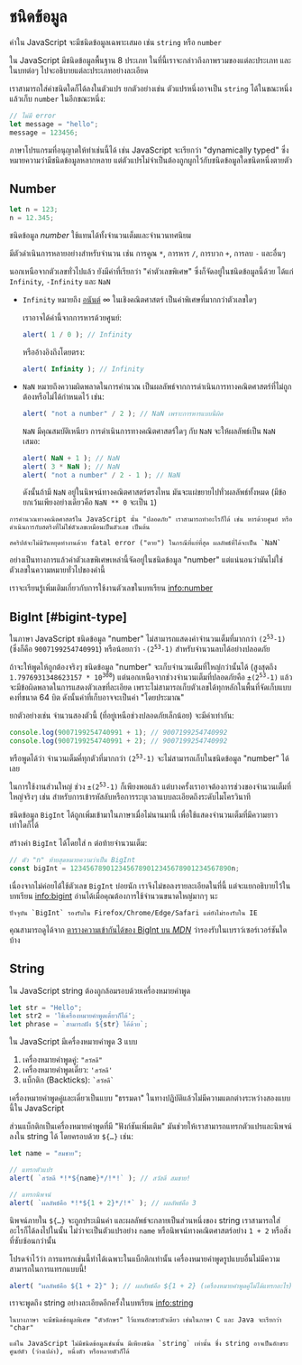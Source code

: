 # ชนิดข้อมูล

ค่าใน JavaScript จะมีชนิดข้อมูลเฉพาะเสมอ เช่น `string` หรือ `number`

ใน JavaScript มีชนิดข้อมูลพื้นฐาน 8 ประเภท ในที่นี้เราจะกล่าวถึงภาพรวมของแต่ละประเภท และในบทต่อๆ ไปจะอธิบายแต่ละประเภทอย่างละเอียด

เราสามารถใส่ค่าชนิดใดก็ได้ลงในตัวแปร ยกตัวอย่างเช่น ตัวแปรหนึ่งอาจเป็น `string` ได้ในขณะหนึ่ง แล้วเก็บ `number` ในอีกขณะหนึ่ง:

```js
// ไม่มี error
let message = "hello";
message = 123456;
```

ภาษาโปรแกรมที่อนุญาตให้ทำเช่นนี้ได้ เช่น JavaScript จะเรียกว่า "dynamically typed" ซึ่งหมายความว่ามีชนิดข้อมูลหลากหลาย แต่ตัวแปรไม่จำเป็นต้องถูกผูกไว้กับชนิดข้อมูลใดชนิดหนึ่งตายตัว

## Number

```js
let n = 123;
n = 12.345;
```

ชนิดข้อมูล *number* ใช้แทนได้ทั้งจำนวนเต็มและจำนวนทศนิยม

มีตัวดำเนินการหลายอย่างสำหรับจำนวน เช่น การคูณ `*`, การหาร `/`, การบวก `+`, การลบ `-` และอื่นๆ

นอกเหนือจากตัวเลขทั่วไปแล้ว ยังมีค่าที่เรียกว่า "ค่าตัวเลขพิเศษ" ซึ่งก็จัดอยู่ในชนิดข้อมูลนี้ด้วย ได้แก่ `Infinity`, `-Infinity` และ `NaN`

- `Infinity` หมายถึง [อนันต์](https://en.wikipedia.org/wiki/Infinity) ∞ ในเชิงคณิตศาสตร์ เป็นค่าพิเศษที่มากกว่าตัวเลขใดๆ 

    เราอาจได้ค่านี้จากการหารด้วยศูนย์:

    ```js run
    alert( 1 / 0 ); // Infinity
    ```

    หรืออ้างอิงถึงโดยตรง:

    ```js run
    alert( Infinity ); // Infinity
    ```

- `NaN` หมายถึงความผิดพลาดในการคำนวณ เป็นผลลัพธ์จากการดำเนินการทางคณิตศาสตร์ที่ไม่ถูกต้องหรือไม่ได้กำหนดไว้ เช่น:

    ```js run
    alert( "not a number" / 2 ); // NaN เพราะการหารแบบนี้ผิด  
    ```

    `NaN` มีคุณสมบัติเหนียว การดำเนินการทางคณิตศาสตร์ใดๆ กับ `NaN` จะให้ผลลัพธ์เป็น `NaN` เสมอ:

    ```js run
    alert( NaN + 1 ); // NaN
    alert( 3 * NaN ); // NaN
    alert( "not a number" / 2 - 1 ); // NaN
    ```

    ดังนั้นถ้ามี `NaN` อยู่ในนิพจน์ทางคณิตศาสตร์ตรงไหน มันจะแผ่ขยายไปทั่วผลลัพธ์ทั้งหมด (มีข้อยกเว้นเพียงอย่างเดียวคือ `NaN ** 0` จะเป็น `1`)

```smart header="การดำเนินการทางคณิตศาสตร์มีความปลอดภัย"
การคำนวณทางคณิตศาสตร์ใน JavaScript นั้น "ปลอดภัย" เราสามารถทำอะไรก็ได้ เช่น หารด้วยศูนย์ หรือดำเนินการกับสตริงที่ไม่ใช่ตัวเลขเหมือนเป็นตัวเลข เป็นต้น 

สคริปต์จะไม่มีวันหยุดทำงานด้วย fatal error ("ตาย") ในกรณีที่แย่ที่สุด ผลลัพธ์ที่ได้จะเป็น `NaN`
```

อย่างเป็นทางการแล้วค่าตัวเลขพิเศษเหล่านี้จัดอยู่ในชนิดข้อมูล "number" แต่แน่นอนว่ามันไม่ใช่ตัวเลขในความหมายทั่วไปของคำนี้

เราจะเรียนรู้เพิ่มเติมเกี่ยวกับการใช้งานตัวเลขในบทเรียน <info:number>

## BigInt [#bigint-type]

ในภาษา JavaScript ชนิดข้อมูล "number" ไม่สามารถแสดงค่าจำนวนเต็มที่มากกว่า <code>(2<sup>53</sup>-1)</code> (ซึ่งก็คือ `9007199254740991`) หรือน้อยกว่า <code>-(2<sup>53</sup>-1)</code> สำหรับจำนวนลบได้อย่างปลอดภัย

ถ้าจะให้พูดให้ถูกต้องจริงๆ ชนิดข้อมูล "number" จะเก็บจำนวนเต็มที่ใหญ่กว่านั้นได้ (สูงสุดถึง <code>1.7976931348623157 * 10<sup>308</sup></code>) แต่นอกเหนือจากช่วงจำนวนเต็มที่ปลอดภัยคือ <code>±(2<sup>53</sup>-1)</code> แล้ว จะมีข้อผิดพลาดในการแสดงตัวเลขที่ละเอียด เพราะไม่สามารถเก็บตัวเลขได้ทุกหลักในพื้นที่จัดเก็บแบบคงที่ขนาด 64 บิต ดังนั้นค่าที่เก็บอาจจะเป็นค่า "โดยประมาณ"

ยกตัวอย่างเช่น จำนวนสองตัวนี้ (ที่อยู่เหนือช่วงปลอดภัยเล็กน้อย) จะมีค่าเท่ากัน:

```js
console.log(9007199254740991 + 1); // 9007199254740992
console.log(9007199254740991 + 2); // 9007199254740992
```

หรือพูดได้ว่า จำนวนเต็มคี่ทุกตัวที่มากกว่า <code>(2<sup>53</sup>-1)</code> จะไม่สามารถเก็บในชนิดข้อมูล "number" ได้เลย

ในการใช้งานส่วนใหญ่ ช่วง <code>±(2<sup>53</sup>-1)</code> ก็เพียงพอแล้ว แต่บางครั้งเราอาจต้องการช่วงของจำนวนเต็มที่ใหญ่จริงๆ เช่น สำหรับการเข้ารหัสลับหรือการระบุเวลาแบบละเอียดถึงระดับไมโครวินาที

ชนิดข้อมูล `BigInt` ได้ถูกเพิ่มเข้ามาในภาษาเมื่อไม่นานมานี้ เพื่อใช้แสดงจำนวนเต็มที่มีความยาวเท่าใดก็ได้

สร้างค่า `BigInt` ได้โดยใส่ `n` ต่อท้ายจำนวนเต็ม:

```js
// ตัว "n" ท้ายสุดหมายความว่าเป็น BigInt
const bigInt = 1234567890123456789012345678901234567890n;
```

เนื่องจากไม่ค่อยได้ใช้ตัวเลข `BigInt` บ่อยนัก เราจึงไม่ขอลงรายละเอียดในที่นี้ แต่จะแยกอธิบายไว้ในบทเรียน <info:bigint> อ่านได้เมื่อคุณต้องการใช้จำนวนขนาดใหญ่มากๆ นะ


```smart header="ปัญหาความเข้ากันได้"
ปัจจุบัน `BigInt` รองรับใน Firefox/Chrome/Edge/Safari แต่ยังไม่รองรับใน IE 
```

คุณสามารถดูได้จาก [ตารางความเข้ากันได้ของ BigInt บน *MDN*](https://developer.mozilla.org/en-US/docs/Web/JavaScript/Reference/Global_Objects/BigInt#Browser_compatibility) ว่ารองรับในเบราว์เซอร์เวอร์ชันใดบ้าง

## String

ใน JavaScript string ต้องถูกล้อมรอบด้วยเครื่องหมายคำพูด

```js
let str = "Hello";
let str2 = 'ใช้เครื่องหมายคำพูดเดี่ยวก็ได้';
let phrase = `สามารถฝัง ${str} ได้ด้วย`;
```

ใน JavaScript มีเครื่องหมายคำพูด 3 แบบ

1. เครื่องหมายคำพูดคู่: `"สวัสดี"`
2. เครื่องหมายคำพูดเดี่ยว: `'สวัสดี'`
3. แบ็กติก (Backticks): <code>&#96;สวัสดี&#96;</code>

เครื่องหมายคำพูดคู่และเดี่ยวเป็นแบบ "ธรรมดา" ในทางปฏิบัติแล้วไม่มีความแตกต่างระหว่างสองแบบนี้ใน JavaScript

ส่วนแบ็กติกเป็นเครื่องหมายคำพูดที่มี "ฟังก์ชันเพิ่มเติม" มันช่วยให้เราสามารถแทรกตัวแปรและนิพจน์ลงใน string ได้ โดยครอบด้วย `${…}` เช่น:

```js run
let name = "สมชาย";

// แทรกตัวแปร
alert( `สวัสดี *!*${name}*/!*!` ); // สวัสดี สมชาย!

// แทรกนิพจน์
alert( `ผลลัพธ์คือ *!*${1 + 2}*/!*` ); // ผลลัพธ์คือ 3
```

นิพจน์ภายใน `${…}` จะถูกประเมินค่า และผลลัพธ์จะกลายเป็นส่วนหนึ่งของ string เราสามารถใส่อะไรก็ได้ลงไปในนั้น ไม่ว่าจะเป็นตัวแปรอย่าง `name` หรือนิพจน์ทางคณิตศาสตร์อย่าง `1 + 2` หรือสิ่งที่ซับซ้อนกว่านั้น

โปรดจำไว้ว่า การแทรกเช่นนี้ทำได้เฉพาะในแบ็กติกเท่านั้น เครื่องหมายคำพูดรูปแบบอื่นไม่มีความสามารถในการแทรกแบบนี้!

```js run
alert( "ผลลัพธ์คือ ${1 + 2}" ); // ผลลัพธ์คือ ${1 + 2} (เครื่องหมายคำพูดคู่ไม่ได้แทรกอะไร)
```

เราจะพูดถึง string อย่างละเอียดอีกครั้งในบทเรียน <info:string>

```smart header="ไม่มีชนิดข้อมูล *ตัวอักษร*"
ในบางภาษา จะมีชนิดข้อมูลพิเศษ "ตัวอักษร" ไว้แทนอักขระตัวเดียว เช่นในภาษา C และ Java จะเรียกว่า "char"

แต่ใน JavaScript ไม่มีชนิดข้อมูลเช่นนั้น มีเพียงชนิด `string` เท่านั้น ซึ่ง string อาจเป็นอักขระศูนย์ตัว (ว่างเปล่า), หนึ่งตัว หรือหลายตัวก็ได้
```